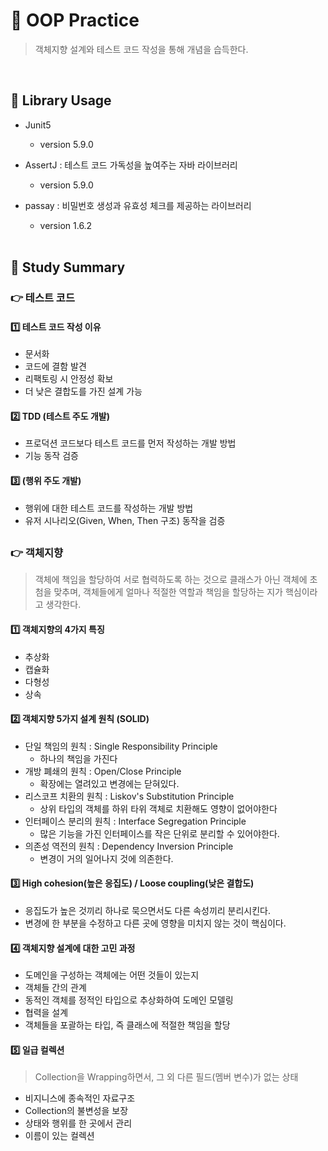 # 📖 OOP Practice
 > 객체지향 설계와 테스트 코드 작성을 통해 개념을 습득한다.
  
  <br>

## 🧰 Library Usage
- Junit5 
  - version 5.9.0
- AssertJ : 테스트 코드 가독성을 높여주는 자바 라이브러리
  - version 5.9.0
- passay : 비밀번호 생성과 유효성 체크를 제공하는 라이브러리
  - version 1.6.2
  
  <br>

## 📓 Study Summary
### 👉 테스트 코드 
#### 1️⃣ 테스트 코드 작성 이유
- 문서화
- 코드에 결함 발견
- 리팩토링 시 안정성 확보
- 더 낮은 결합도를 가진 설계 가능

#### 2️⃣ TDD (테스트 주도 개발)
- 프로덕션 코드보다 테스트 코드를 먼저 작성하는 개발 방법
- 기능 동작 검증

#### 3️⃣ (행위 주도 개발)
- 행위에 대한 테스트 코드를 작성하는 개발 방법
- 유저 시나리오(Given, When, Then 구조) 동작을 검증

##

### :point_right: 객체지향
> 객체에 책임을 할당하여 서로 협력하도록 하는 것으로
클래스가 아닌 객체에 초첨을 맞추며, 객체들에게 얼마나 적절한 역할과 책임을 할당하는 지가 핵심이라고 생각한다.

#### 1️⃣ 객체지향의 4가지 특징

- 추상화
- 캡슐화
- 다형성 
- 상속

#### 2️⃣ 객체지향 5가지 설계 원칙 (SOLID)
- 단일 책임의 원칙 : Single Responsibility Principle
  - 하나의 책임을 가진다
- 개방 폐쇄의 원칙 : Open/Close Principle
  - 확장에는 열려있고 변경에는 닫혀있다.
- 리스코프 치환의 원칙 : Liskov's Substitution Principle
  - 상위 타입의 객체를 하위 타위 객체로 치환해도 영향이 없어야한다
- 인터페이스 분리의 원칙 : Interface Segregation Principle
  - 많은 기능을 가진 인터페이스를 작은 단위로 분리할 수 있어야한다.
- 의존성 역전의 원칙 : Dependency Inversion Principle
  - 변경이 거의 일어나지 것에 의존한다.

#### 3️⃣ High cohesion(높은 응집도) / Loose coupling(낮은 결합도)
- 응집도가 높은 것끼리 하나로 묵으면서도 다른 속성끼리 분리시킨다.
- 변경에 한 부분을 수정하고 다른 곳에 영향을 미치지 않는 것이 핵심이다.

#### 4️⃣ 객체지향 설계에 대한 고민 과정
- 도메인을 구성하는 객체에는 어떤 것들이 있는지
- 객체들 간의 관계
- 동적인 객체를 정적인 타입으로 추상화하여 도메인 모델링
- 협력을 설계
- 객체들을 포괄하는 타입, 즉 클래스에 적절한 책임을 할당

#### 5️⃣ 일급 컬렉션
> Collection을 Wrapping하면서, 그 외 다른 필드(멤버 변수)가 없는 상태
- 비지니스에 종속적인 자료구조
- Collection의 불변성을 보장
- 상태와 행위를 한 곳에서 관리
- 이름이 있는 컬렉션
